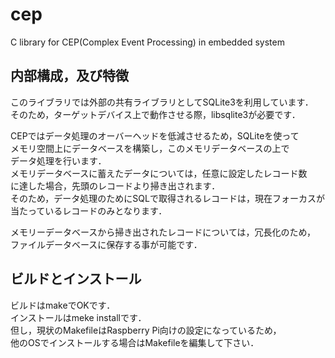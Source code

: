 # cep
C library for CEP(Complex Event Processing) in embedded system

## 内部構成，及び特徴
このライブラリでは外部の共有ライブラリとしてSQLite3を利用しています．  
そのため，ターゲットデバイス上で動作させる際，libsqlite3が必要です．

CEPではデータ処理のオーバーヘッドを低減させるため，SQLiteを使って  
メモリ空間上にデータベースを構築し，このメモリデータベースの上で  
データ処理を行います．  
メモリデータベースに蓄えたデータについては，任意に設定したレコード数  
に達した場合，先頭のレコードより掃き出されます．  
そのため，データ処理のためにSQLで取得されるレコードは，現在フォーカスが  
当たっているレコードのみとなります．

メモリーデータベースから掃き出されたレコードについては，冗長化のため，  
ファイルデータベースに保存する事が可能です．  

## ビルドとインストール
ビルドはmakeでOKです．  
インストールはmeke installです．  
但し，現状のMakefileはRaspberry Pi向けの設定になっているため，  
他のOSでインストールする場合はMakefileを編集して下さい．  
